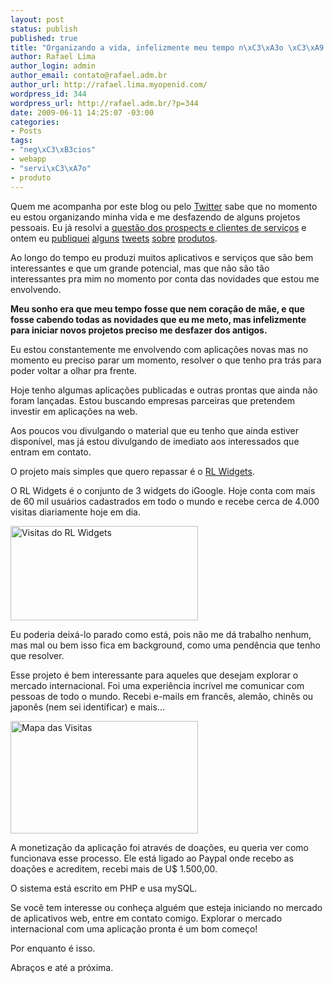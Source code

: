```yaml
--- 
layout: post
status: publish
published: true
title: "Organizando a vida, infelizmente meu tempo n\xC3\xA3o \xC3\xA9 igual a cora\xC3\xA7\xC3\xA3o de m\xC3\xA3e."
author: Rafael Lima
author_login: admin
author_email: contato@rafael.adm.br
author_url: http://rafael.lima.myopenid.com/
wordpress_id: 344
wordpress_url: http://rafael.adm.br/?p=344
date: 2009-06-11 14:25:07 -03:00
categories: 
- Posts
tags: 
- "neg\xC3\xB3cios"
- webapp
- "servi\xC3\xA7o"
- produto
---
```

Quem me acompanha por este blog ou pelo <a href="http://twitter.com/rafaelp">Twitter</a> sabe que no momento eu estou organizando minha vida e me desfazendo de alguns projetos pessoais. Eu já resolvi a <a href="http://rafael.adm.br/p/repassando-prospects-leads-e-novos-clientes-de-servicos-na-web/">questão dos prospects e clientes de serviços</a> e ontem eu <a href="http://twitter.com/rafaelp/status/2102976765">publiquei</a> <a href="http://twitter.com/rafaelp/status/2103020341">alguns</a> <a href="http://twitter.com/rafaelp/status/2103484126">tweets</a> <a href="http://twitter.com/rafaelp/status/2103504901">sobre</a> <a href="http://twitter.com/rafaelp/status/2103514940">produtos</a>.

Ao longo do tempo eu produzi muitos aplicativos e serviços que são bem interessantes e que um grande potencial, mas que não são tão interessantes pra mim no momento por conta das novidades que estou me envolvendo.

<strong>Meu sonho era que meu tempo fosse que nem coração de mãe, e que fosse cabendo todas as novidades que eu me meto, mas infelizmente para iniciar novos projetos preciso me desfazer dos antigos.</strong>

Eu estou constantemente me envolvendo com aplicações novas mas no momento eu preciso parar um momento, resolver o que tenho pra trás para poder voltar a olhar pra frente.

Hoje tenho algumas aplicações publicadas e outras prontas que ainda não foram lançadas. Estou buscando empresas parceiras que pretendem investir em aplicações na web.

Aos poucos vou divulgando o material que eu tenho que ainda estiver disponível, mas já estou divulgando de imediato aos interessados que entram em contato.

O projeto mais simples que quero repassar é o <a href="http://rlwidgets.com/">RL Widgets</a>.

O RL Widgets é o conjunto de 3 widgets do iGoogle. Hoje conta com mais de 60 mil usuários cadastrados em todo o mundo e recebe cerca de 4.000 visitas diariamente hoje em dia.

<a href="http://rafael.adm.br/wp-content/uploads/2009/06/picture-1.png" class="noborder"><img class="aligncenter size-medium wp-image-347" title="Visitas do RL Widgets" src="http://rafael.adm.br/wp-content/uploads/2009/06/picture-1-300x151.png" alt="Visitas do RL Widgets" width="300" height="151" /></a>

Eu poderia deixá-lo parado como está, pois não me dá trabalho nenhum, mas mal ou bem isso fica em background, como uma pendência que tenho que resolver.

Esse projeto é bem interessante para aqueles que desejam explorar o mercado internacional. Foi uma experiência incrível me comunicar com pessoas de todo o mundo. Recebi e-mails em francês, alemão, chinês ou japonês (nem sei identificar) e mais...

<a href="http://rafael.adm.br/wp-content/uploads/2009/06/picture-3.png" class="noborder"><img class="aligncenter size-medium wp-image-348" title="Mapa das Visitas" src="http://rafael.adm.br/wp-content/uploads/2009/06/picture-3-300x180.png" alt="Mapa das Visitas" width="300" height="180" /></a>

A monetização da aplicação foi através de doações, eu queria ver como funcionava esse processo. Ele está ligado ao Paypal onde recebo as doações e acreditem, recebi mais de U$ 1.500,00.

O sistema está escrito em PHP e usa mySQL.

Se você tem interesse ou conheça alguém que esteja iniciando no mercado de aplicativos web, entre em contato comigo. Explorar o mercado internacional com uma aplicação pronta é um bom começo!

Por enquanto é isso.

Abraços e até a próxima.

